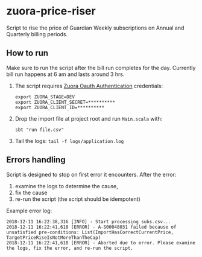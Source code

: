 # zuora-price-riser

Script to rise the price of Guardian Weekly subscriptions on Annual and Quarterly billing periods.

## How to run

Make sure to run the script after the bill run completes for the day. Currently bill run happens at 6 am and lasts around 3 hrs.

1. The script requires [Zuora Oauth Authentication](https://knowledgecenter.zuora.com/CF_Users_and_Administrators/A_Administrator_Settings/Manage_Users#Create_an_OAuth_Client_for_a_User) credentials:

    ```
    export ZUORA_STAGE=DEV
    export ZUORA_CLIENT_SECRET=**********
    export ZUORA_CLIENT_ID=**********
    ```
2. Drop the import file at project root and run `Main.scala` with:

    ```
    sbt "run file.csv"
    ```
3. Tail the logs: `tail -f logs/application.log`

## Errors handling

Script is designed to stop on first error it encounters. After the error:
  1. examine the logs to determine the cause,
  2. fix the cause
  3. re-run the script (the script should be idempotent)
  
Example error log:

```
2018-12-11 16:22:38,316 [INFO] - Start processing subs.csv...
2018-12-11 16:22:41,618 [ERROR] - A-S00048031 failed because of unsatisfied pre-conditions: List(ImportHasCorrectCurrentPrice, TargetPriceRiseIsNotMoreThanTheCap)
2018-12-11 16:22:41,618 [ERROR] - Aborted due to error. Please examine the logs, fix the error, and re-run the script.
```


